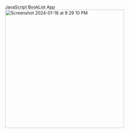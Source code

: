 JavaScript BookList App
<img width="386" alt="Screenshot 2024-01-16 at 9 29 10 PM" src="https://github.com/chitab/MyBookList/assets/35214320/9335d192-3d7b-407c-b149-e90f107a826b">
